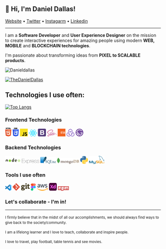 ## 👋 Hi, I'm Daniel Dallas!</h3>

<p align="">
    <a href="https://thedanieldallas.com/">Website</a> • 
    <a href="https://twitter.com/thedanieldallas">Twitter</a> • 
    <a href="https://instagram.com/thedanieldallas">Instagarm</a> • 
    <a href="https://www.linkedin.com/in/danieldallasokoye/">Linkedin</a>
  
</p>

---
I am a **Software Developer** and **User Experience Designer** on the mission to create interactive experiences for amazing people using modern **WEB, MOBILE** and **BLOCKCHAIN technologies**.

I'm passionate about transforming ideas from **PIXEL to SCALABLE products**.

<p align="left"> <img src="https://komarev.com/ghpvc/?username=danieldallas&label=Profile%20views&color=0e75b6&style=flat" alt="Danieldallas" /> </p>
<p align="left"> <a href="https://twitter.com/TheDanielDallas" target="blank"><img src="https://img.shields.io/twitter/follow/TheDanielDallas?logo=twitter&style=for-the-badge" alt="TheDanielDallas" /></a> </p>


## Technologies I use often:

[![Top Langs](https://github-readme-stats.vercel.app/api/top-langs/?username=DanielDallas&layout)](https://TheDanielDallas.com)

### Frontend Technologies

<div>
  <img src ="./images/html-5.svg" alt="HTML5 logo" width="4%" title='HTML5'/>
  <img src ="./images/css-3.svg" alt="CSS3 logo" width="4%" title='CSS3'/>
  <img src ="./images/javascript.svg" alt="JavaScript logo" width="5%" title='JavaScript'/>
  <img src ="./images/react.svg" alt="react logo" width="5%" title='React'/>
  <img src ="./images/bootstrap.svg" alt="Bootstrap logo" width="5%" title='Bootstrap'/>
  <img src ="./images/sass.svg" alt="Sass logo" width="6%" title='Sass'/>
  <img src ="./images/es6.svg" alt="ES6 logo" width="5%" title='ES6'/>
  <img src ="./images/redux.svg" alt="redux logo" width="5%" title='Redux'/>
  <img src ="./images/gatsby.svg" alt="Gatsby logo" width="5%" title='Gatsby'/>
<div> 

### Backend Technologies

<div>
  <img src ="./images/nodejs.svg" alt="Node logo" width="10%" title='Nodejs'/>
  <img src ="./images/express.svg" alt="express logo" width="11%" title='Express'/>
  <img src ="./images/sqlite.svg" alt="sqlite logo" width="10%" title='sqlite'/>
  <img src ="./images/mongodb.svg" alt="Momgodb logo" width="14%" title='MongoDB'/>
  <img src ="./images/python.svg" alt="Python logo" width="5%" title='Python'/>
  <img src ="./images/mysql.svg" alt="mysql logo" width="10%" title='MYSQL'/>
</div>


### Tools I use often

<div>
  <img src ="./images/visual-studio-code.svg" alt="VS Code logo" width="4%" title='Visual Studio Code'/>
  <img src ="./images/git.svg" alt="Git logo" width="11%" title='Git'/>
  <img src ="./images/figma.svg" alt="Figma logo" width="3%" title='Figma'/>
  <img src ="./images/aws.svg" alt="AWS logo" width="7%" title='AWS'/> 
  <img src ="./images/xd.svg" alt="ADOBE XD logo" width="5%" title='Adobe XD'/>
  <img src ="./images/npm.svg" alt="NPM logo" width="7%" title='NPM'/>
</div>
  

 ### Let's collaborate - I'm in!
 <!-- By subscribing to <a href="https://www.youtube.com/channel/UCLgTyyNvyZCWdAlSuxlb8ow" target="_blank">my YouTube Channel <img src='./images/youtube.svg' alt='YouTube' width="3%"></a> -->

---
<small> I firmly believe that in the midst of all our accomplishments, we should always find ways to give back to the society/community. </small>

<small> I am a lifelong learner and I love to teach, collaborate and inspire people. </small>

<small> I love to travel, play football, table tennis and see movies. </small>
